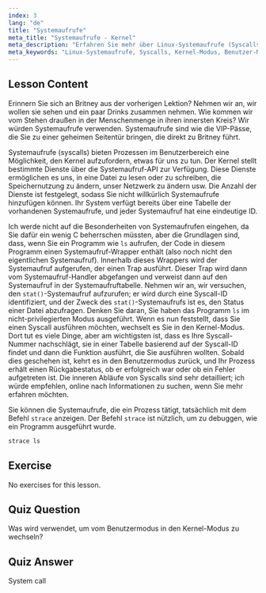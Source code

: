 ```yaml
---
index: 3
lang: "de"
title: "Systemaufrufe"
meta_title: "Systemaufrufe - Kernel"
meta_description: "Erfahren Sie mehr über Linux-Systemaufrufe (Syscalls) und wie sie mit dem Kernel interagieren. Verstehen Sie den Benutzer- und Kernel-Modus und verwenden Sie `strace` zum Debuggen. Beginnen Sie Ihre Linux-Reise!"
meta_keywords: "Linux-Systemaufrufe, Syscalls, Kernel-Modus, Benutzer-Modus, strace-Befehl, Linux-Tutorial, Linux für Anfänger, Linux-Anleitung"
---
```


## Lesson Content

Erinnern Sie sich an Britney aus der vorherigen Lektion? Nehmen wir an, wir wollen sie sehen und ein paar Drinks zusammen nehmen. Wie kommen wir vom Stehen draußen in der Menschenmenge in ihren innersten Kreis? Wir würden Systemaufrufe verwenden. Systemaufrufe sind wie die VIP-Pässe, die Sie zu einer geheimen Seitentür bringen, die direkt zu Britney führt.

Systemaufrufe (syscalls) bieten Prozessen im Benutzerbereich eine Möglichkeit, den Kernel aufzufordern, etwas für uns zu tun. Der Kernel stellt bestimmte Dienste über die Systemaufruf-API zur Verfügung. Diese Dienste ermöglichen es uns, in eine Datei zu lesen oder zu schreiben, die Speichernutzung zu ändern, unser Netzwerk zu ändern usw. Die Anzahl der Dienste ist festgelegt, sodass Sie nicht willkürlich Systemaufrufe hinzufügen können. Ihr System verfügt bereits über eine Tabelle der vorhandenen Systemaufrufe, und jeder Systemaufruf hat eine eindeutige ID.

Ich werde nicht auf die Besonderheiten von Systemaufrufen eingehen, da Sie dafür ein wenig C beherrschen müssten, aber die Grundlagen sind, dass, wenn Sie ein Programm wie `ls` aufrufen, der Code in diesem Programm einen Systemaufruf-Wrapper enthält (also noch nicht den eigentlichen Systemaufruf). Innerhalb dieses Wrappers wird der Systemaufruf aufgerufen, der einen Trap ausführt. Dieser Trap wird dann vom Systemaufruf-Handler abgefangen und verweist dann auf den Systemaufruf in der Systemaufruftabelle. Nehmen wir an, wir versuchen, den `stat()`-Systemaufruf aufzurufen; er wird durch eine Syscall-ID identifiziert, und der Zweck des `stat()`-Systemaufrufs ist es, den Status einer Datei abzufragen. Denken Sie daran, Sie haben das Programm `ls` im nicht-privilegierten Modus ausgeführt. Wenn es nun feststellt, dass Sie einen Syscall ausführen möchten, wechselt es Sie in den Kernel-Modus. Dort tut es viele Dinge, aber am wichtigsten ist, dass es Ihre Syscall-Nummer nachschlägt, sie in einer Tabelle basierend auf der Syscall-ID findet und dann die Funktion ausführt, die Sie ausführen wollten. Sobald dies geschehen ist, kehrt es in den Benutzermodus zurück, und Ihr Prozess erhält einen Rückgabestatus, ob er erfolgreich war oder ob ein Fehler aufgetreten ist. Die inneren Abläufe von Syscalls sind sehr detailliert; ich würde empfehlen, online nach Informationen zu suchen, wenn Sie mehr erfahren möchten.

Sie können die Systemaufrufe, die ein Prozess tätigt, tatsächlich mit dem Befehl `strace` anzeigen. Der Befehl `strace` ist nützlich, um zu debuggen, wie ein Programm ausgeführt wurde.

```bash
strace ls
```

## Exercise

No exercises for this lesson.

## Quiz Question

Was wird verwendet, um vom Benutzermodus in den Kernel-Modus zu wechseln?

## Quiz Answer

System call
